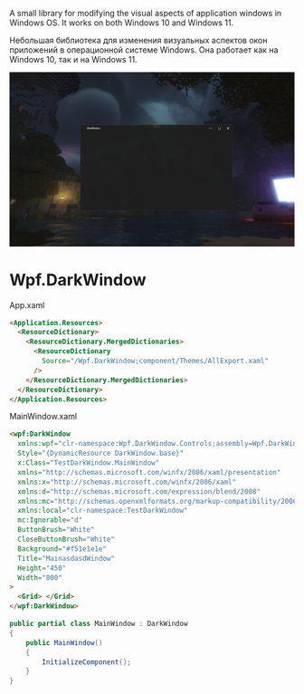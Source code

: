 

A small library for modifying the visual aspects of application windows in Windows OS. It works on both Windows 10 and Windows 11.

Небольшая библиотека для изменения визуальных аспектов окон приложений в операционной системе Windows. Она работает как на Windows 10, так и на Windows 11.



![enter image description here](assets/Photos_EzpklehVgr.png)

# Wpf.DarkWindow

App.xaml

```html
<Application.Resources>
  <ResourceDictionary>
    <ResourceDictionary.MergedDictionaries>
      <ResourceDictionary
        Source="/Wpf.DarkWindow;component/Themes/AllExport.xaml"
      />
    </ResourceDictionary.MergedDictionaries>
  </ResourceDictionary>
</Application.Resources>
```

MainWindow.xaml

```html
<wpf:DarkWindow
  xmlns:wpf="clr-namespace:Wpf.DarkWindow.Controls;assembly=Wpf.DarkWindow"
  Style="{DynamicResource DarkWindow.base}"
  x:Class="TestDarkWindow.MainWindow"
  xmlns="http://schemas.microsoft.com/winfx/2006/xaml/presentation"
  xmlns:x="http://schemas.microsoft.com/winfx/2006/xaml"
  xmlns:d="http://schemas.microsoft.com/expression/blend/2008"
  xmlns:mc="http://schemas.openxmlformats.org/markup-compatibility/2006"
  xmlns:local="clr-namespace:TestDarkWindow"
  mc:Ignorable="d"
  ButtonBrush="White"
  CloseButtonBrush="White"
  Background="#f51e1e1e"
  Title="MainasdasdWindow"
  Height="450"
  Width="800"
>
  <Grid> </Grid>
</wpf:DarkWindow>
```

```cs
public partial class MainWindow : DarkWindow
{
    public MainWindow()
    {
        InitializeComponent();
    }
}
```
